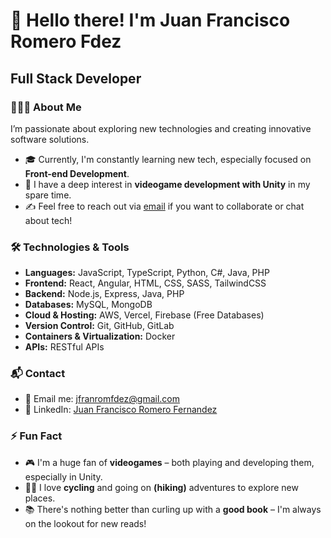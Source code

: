 # 👋 Hello there! I'm Juan Francisco Romero Fdez
## Full Stack Developer

### 👨🏻‍💻 About Me
I’m passionate about exploring new technologies and creating innovative software solutions.

- 🎓 Currently, I'm constantly learning new tech, especially focused on **Front-end Development**.
- 🌱 I have a deep interest in **videogame development with Unity** in my spare time.
- ✍️ Feel free to reach out via [email](mailto:jfranromfdez@gmail.com) if you want to collaborate or chat about tech!

### 🛠️ Technologies & Tools
- **Languages:** JavaScript, TypeScript, Python, C#, Java, PHP
- **Frontend:** React, Angular, HTML, CSS, SASS, TailwindCSS
- **Backend:** Node.js, Express, Java, PHP
- **Databases:** MySQL, MongoDB
- **Cloud & Hosting:** AWS, Vercel, Firebase (Free Databases)
- **Version Control:** Git, GitHub, GitLab
- **Containers & Virtualization:** Docker
- **APIs:** RESTful APIs
  
### 📬 Contact
- 📧 Email me: [jfranromfdez@gmail.com](mailto:jfranromfdez@gmail.com)
- 💼 LinkedIn: [Juan Francisco Romero Fernandez](https://www.linkedin.com/in/juanfrromero)

### ⚡ Fun Fact
- 🎮 I'm a huge fan of **videogames** – both playing and developing them, especially in Unity.
- 🚴‍♂️ I love **cycling** and going on **(hiking)** adventures to explore new places.
- 📚 There's nothing better than curling up with a **good book** – I'm always on the lookout for new reads!
